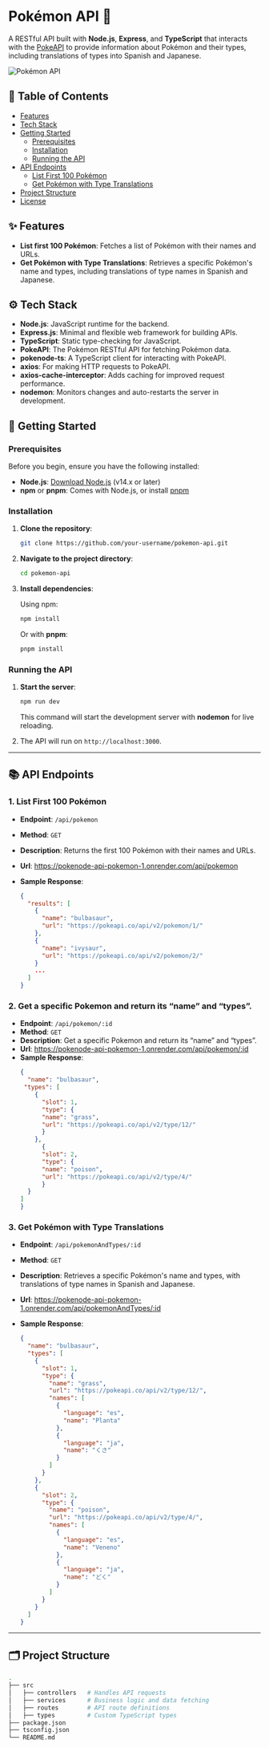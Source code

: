 # Pokémon API 🌟

A RESTful API built with **Node.js**, **Express**, and **TypeScript** that interacts with the [PokeAPI](https://pokeapi.co/) to provide information about Pokémon and their types, including translations of types into Spanish and Japanese.

![Pokémon API](https://pokeapi.co/static/pokeapi_256.3fa72200.png)

## 📖 Table of Contents

- [Features](#features)
- [Tech Stack](#tech-stack)
- [Getting Started](#getting-started)
  - [Prerequisites](#prerequisites)
  - [Installation](#installation)
  - [Running the API](#running-the-api)
- [API Endpoints](#api-endpoints)
  - [List First 100 Pokémon](#list-first-100-pokémon)
  - [Get Pokémon with Type Translations](#get-pokémon-with-type-translations)
- [Project Structure](#project-structure)
- [License](#license)

## ✨ Features

- **List first 100 Pokémon**: Fetches a list of Pokémon with their names and URLs.
- **Get Pokémon with Type Translations**: Retrieves a specific Pokémon's name and types, including translations of type names in Spanish and Japanese.

## ⚙️ Tech Stack

- **Node.js**: JavaScript runtime for the backend.
- **Express.js**: Minimal and flexible web framework for building APIs.
- **TypeScript**: Static type-checking for JavaScript.
- **PokeAPI**: The Pokémon RESTful API for fetching Pokémon data.
- **pokenode-ts**: A TypeScript client for interacting with PokeAPI.
- **axios**: For making HTTP requests to PokeAPI.
- **axios-cache-interceptor**: Adds caching for improved request performance.
- **nodemon**: Monitors changes and auto-restarts the server in development.

## 🚀 Getting Started

### Prerequisites

Before you begin, ensure you have the following installed:

- **Node.js**: [Download Node.js](https://nodejs.org/en/download/) (v14.x or later)
- **npm** or **pnpm**: Comes with Node.js, or install [pnpm](https://pnpm.io/installation)

### Installation

1. **Clone the repository**:

    ```bash
    git clone https://github.com/your-username/pokemon-api.git
    ```

2. **Navigate to the project directory**:

    ```bash
    cd pokemon-api
    ```

3. **Install dependencies**:

    Using npm:

    ```bash
    npm install
    ```

    Or with **pnpm**:

    ```bash
    pnpm install
    ```

### Running the API

1. **Start the server**:

    ```bash
    npm run dev
    ```

    This command will start the development server with **nodemon** for live reloading.

2. The API will run on `http://localhost:3000`.

---

## 📚 API Endpoints

### 1. List First 100 Pokémon

- **Endpoint**: `/api/pokemon`
- **Method**: `GET`
- **Description**: Returns the first 100 Pokémon with their names and URLs.
- **Url**: https://pokenode-api-pokemon-1.onrender.com/api/pokemon
- **Sample Response**:

    ```json
    {
      "results": [
        {
          "name": "bulbasaur",
          "url": "https://pokeapi.co/api/v2/pokemon/1/"
        },
        {
          "name": "ivysaur",
          "url": "https://pokeapi.co/api/v2/pokemon/2/"
        }
        ...
      ]
    }
    ```

### 2. Get a specific Pokemon and return its “name” and “types”.
- **Endpoint**: `/api/pokemon/:id`
- **Method**: `GET`
- **Description**: Get a specific Pokemon and return its “name” and “types”.
- **Url**: https://pokenode-api-pokemon-1.onrender.com/api/pokemon/:id
- **Sample Response**:
    ```json
    {
      "name": "bulbasaur",
     "types": [
        {
          "slot": 1,
          "type": {
          "name": "grass",
          "url": "https://pokeapi.co/api/v2/type/12/"
          }
        },
          {
          "slot": 2,
          "type": {
          "name": "poison",
          "url": "https://pokeapi.co/api/v2/type/4/"
          }
      }
    ]
    }
    ```

### 3. Get Pokémon with Type Translations

- **Endpoint**: `/api/pokemonAndTypes/:id`
- **Method**: `GET`
- **Description**: Retrieves a specific Pokémon's name and types, with translations of type names in Spanish and Japanese.
- **Url**: https://pokenode-api-pokemon-1.onrender.com/api/pokemonAndTypes/:id
- **Sample Response**:

    ```json
    {
      "name": "bulbasaur",
      "types": [
        {
          "slot": 1,
          "type": {
            "name": "grass",
            "url": "https://pokeapi.co/api/v2/type/12/",
            "names": [
              {
                "language": "es",
                "name": "Planta"
              },
              {
                "language": "ja",
                "name": "くさ"
              }
            ]
          }
        },
        {
          "slot": 2,
          "type": {
            "name": "poison",
            "url": "https://pokeapi.co/api/v2/type/4/",
            "names": [
              {
                "language": "es",
                "name": "Veneno"
              },
              {
                "language": "ja",
                "name": "どく"
              }
            ]
          }
        }
      ]
    }
    ```

---

## 🗂️ Project Structure

```bash
.
├── src
│   ├── controllers   # Handles API requests
│   ├── services      # Business logic and data fetching
│   ├── routes        # API route definitions
│   ├── types         # Custom TypeScript types
├── package.json
├── tsconfig.json
└── README.md
